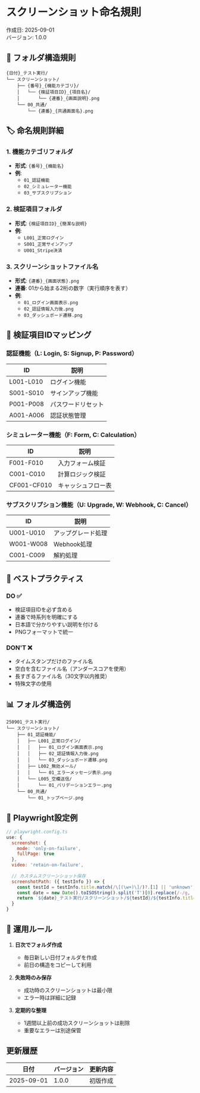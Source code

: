 # スクリーンショット命名規則

作成日: 2025-09-01  
バージョン: 1.0.0

## 📁 フォルダ構造規則

```
{日付}_テスト実行/
└── スクリーンショット/
    ├── {番号}_{機能カテゴリ}/
    │   └── {検証項目ID}_{項目名}/
    │       └── {連番}_{画面説明}.png
    └── 00_共通/
        └── {連番}_{共通画面名}.png
```

## 🏷️ 命名規則詳細

### 1. 機能カテゴリフォルダ
- **形式**: `{番号}_{機能名}`
- **例**: 
  - `01_認証機能`
  - `02_シミュレーター機能`
  - `03_サブスクリプション`

### 2. 検証項目フォルダ
- **形式**: `{検証項目ID}_{簡潔な説明}`
- **例**:
  - `L001_正常ログイン`
  - `S001_正常サインアップ`
  - `U001_Stripe決済`

### 3. スクリーンショットファイル名
- **形式**: `{連番}_{画面状態}.png`
- **連番**: 01から始まる2桁の数字（実行順序を表す）
- **例**:
  - `01_ログイン画面表示.png`
  - `02_認証情報入力後.png`
  - `03_ダッシュボード遷移.png`

## 📝 検証項目IDマッピング

### 認証機能（L: Login, S: Signup, P: Password）
| ID | 説明 |
|----|------|
| L001-L010 | ログイン機能 |
| S001-S010 | サインアップ機能 |
| P001-P008 | パスワードリセット |
| A001-A006 | 認証状態管理 |

### シミュレーター機能（F: Form, C: Calculation）
| ID | 説明 |
|----|------|
| F001-F010 | 入力フォーム検証 |
| C001-C010 | 計算ロジック検証 |
| CF001-CF010 | キャッシュフロー表 |

### サブスクリプション機能（U: Upgrade, W: Webhook, C: Cancel）
| ID | 説明 |
|----|------|
| U001-U010 | アップグレード処理 |
| W001-W008 | Webhook処理 |
| C001-C009 | 解約処理 |

## 🎯 ベストプラクティス

### DO ✅
- 検証項目IDを必ず含める
- 連番で時系列を明確にする
- 日本語で分かりやすい説明を付ける
- PNGフォーマットで統一

### DON'T ❌
- タイムスタンプだけのファイル名
- 空白を含むファイル名（アンダースコアを使用）
- 長すぎるファイル名（30文字以内推奨）
- 特殊文字の使用

## 📊 フォルダ構造例

```
250901_テスト実行/
└── スクリーンショット/
    ├── 01_認証機能/
    │   ├── L001_正常ログイン/
    │   │   ├── 01_ログイン画面表示.png
    │   │   ├── 02_認証情報入力後.png
    │   │   └── 03_ダッシュボード遷移.png
    │   ├── L002_無効メール/
    │   │   └── 01_エラーメッセージ表示.png
    │   └── L005_空欄送信/
    │       └── 01_バリデーションエラー.png
    └── 00_共通/
        └── 01_トップページ.png
```

## 🔄 Playwright設定例

```javascript
// playwright.config.ts
use: {
  screenshot: {
    mode: 'only-on-failure',
    fullPage: true
  },
  video: 'retain-on-failure',
  
  // カスタムスクリーンショット保存
  screenshotPath: ({ testInfo }) => {
    const testId = testInfo.title.match(/\[(\w+)\]/)?.[1] || 'unknown';
    const date = new Date().toISOString().split('T')[0].replace(/-/g, '');
    return `${date}_テスト実行/スクリーンショット/${testId}/${testInfo.title}.png`;
  }
}
```

## 📌 運用ルール

1. **日次でフォルダ作成**
   - 毎日新しい日付フォルダを作成
   - 前日の構造をコピーして利用

2. **失敗時のみ保存**
   - 成功時のスクリーンショットは最小限
   - エラー時は詳細に記録

3. **定期的な整理**
   - 1週間以上前の成功スクリーンショットは削除
   - 重要なエラーは別途保管

## 更新履歴

| 日付 | バージョン | 更新内容 |
|------|-----------|---------|
| 2025-09-01 | 1.0.0 | 初版作成 |